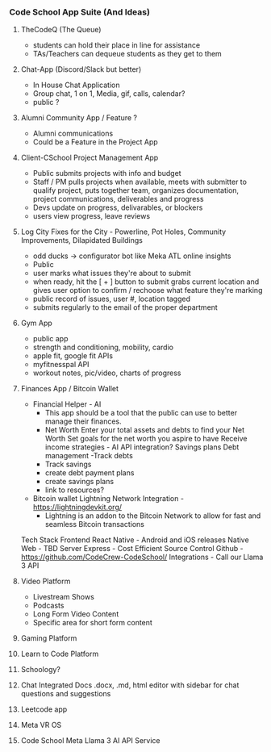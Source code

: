 ### Code School App Suite (And Ideas)

1. TheCodeQ (The Queue)
    - students can hold their place in line for assistance
    - TAs/Teachers can dequeue students as they get to them

2. Chat-App (Discord/Slack but better)
    - In House Chat Application
    - Group chat, 1 on 1, Media, gif, calls, calendar?
    - public ?

3. Alumni Community App / Feature ?
    - Alumni communications
    - Could be a Feature in the Project App

4. Client-CSchool Project Management App
    - Public submits projects with info and budget
    - Staff / PM pulls projects when available, meets with submitter to qualify project, puts together team, organizes documentation, project communications, deliverables and progress
    - Devs update on progress, delivarables, or blockers
    - users view progress, leave reviews

5. Log City Fixes for the City - Powerline, Pot Holes, Community Improvements, Dilapidated Buildings
    - odd ducks -> configurator bot like Meka ATL online insights
    - Public
    - user marks what issues they're about to submit
    - when ready, hit the [ + ] button to submit grabs current location and gives user option to confirm / rechoose what feature they're marking
    - public record of issues, user #, location tagged
    - submits regularly to the email of the proper department

6. Gym App
    - public app
    - strength and conditioning, mobility, cardio
    - apple fit, google fit APIs
    - myfitnesspal API
    - workout notes, pic/video, charts of progress

7. Finances App / Bitcoin Wallet
    - Financial Helper - AI
        - This app should be a tool that the public can use to better manage their finances.
        - Net Worth
            Enter your total assets and debts to find your Net Worth
            Set goals for the net worth you aspire to have
            Receive income strategies - AI API integration?
            Savings plans
            Debt management
        -Track debts
        - Track savings
        - create debt payment plans
        - create savings plans
        - link to resources?
    - Bitcoin wallet
        Lightning Network Integration - https://lightningdevkit.org/
        - Lightning is an addon to the Bitcoin Network to allow for fast and seamless Bitcoin transactions

    Tech Stack
        Frontend
            React Native - Android and iOS releases
            Native Web - TBD
        Server 
            Express - Cost Efficient
        Source Control
            Github - https://github.com/CodeCrew-CodeSchool/
        Integrations
        - Call our Llama 3 API




8. Video Platform
    - Livestream Shows
    - Podcasts
    - Long Form Video Content
    - Specific area for short form content

9. Gaming Platform

10. Learn to Code Platform
11. Schoology?


12. Chat Integrated Docs
.docx, .md, html editor with sidebar for chat questions and suggestions

13. Leetcode app

14. Meta VR OS

15. Code School Meta Llama 3 AI API Service

<!-- ### Pending Org Structure

Game Studio {}
App Studio {}
Data {}
Drones {}
Support Team {}
PMs {}
QA {} -->

<!-- ### Curriculum Project Lineup

1
Portfolio
2
Odd Ducks
Salmon Cookies
+Vote Tracker
eCommerce - (catalog + cart) -> (frontend & backend + db) api ? -> api
3
Fundraising Platform
Horned Beasts (React 1) 
City Explorer - Weather & Movie API
Can of Books (React & MongoDB & Auth0)
4
Console Apps (
    Number Games
        Main Method
        StartSequence Method
        Populate Method
        GetSum Method
        GetProduct Method
        GetQuotient
    ATM with Unit Tests
    Console Challenges (401 lab 3)
    Tic Tac Toe
)
Zoo (objects & polymorphism)
Lending Library - dotnet tdd - Dictionary & LinkedList
LINQ in Manhattan
Async Inn
ecommerce
cookie stand -->
